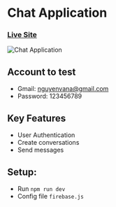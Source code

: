 # Chat Application

### [Live Site](https://my-real-time-chat-app.vercel.app/)

![Chat Application](https://i.ibb.co/SX7V2fH/Realtime-chat-app.png)

## Account to test

- Gmail: nguyenvana@gmail.com
- Password: 123456789

## Key Features

- User Authentication
- Create conversations
- Send messages

## Setup:

- Run `npm run dev`
- Config file `firebase.js`
